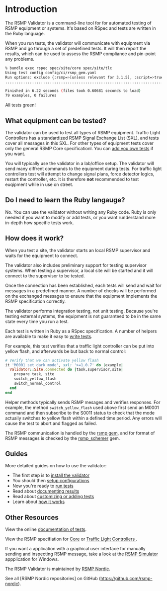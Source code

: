 # Introduction
The RSMP Validator is a command-line tool for for automated testing of RSMP equipment or systems. It's based on RSpec and tests are written in the Ruby language.

When you run tests, the validator will communicate with equipment via RSMP and go through a set of predefined tests. It will then report the results, which can be used to assess the RSMP compliance and pin-point any problems.

```sh
% bundle exec rspec spec/site/core spec/site/tlc
Using test config config/ci/rsmp_gem.yaml
Run options: exclude {:rsmp=>[unless relevant for 3.1.5], :script=>true}
...............................................................................

Finished in 6.22 seconds (files took 0.60681 seconds to load)
79 examples, 0 failures
```

All tests green!

## What equipment can be tested?
The validator can be used to test all types of RSMP equipment. Traffic Light Controllers has a standardized RSMP Signal Exchange List (SXL), and tests cover all messages in this SXL. For other types of equipment tests cover only the general RSMP Core specificationl. You can [add you own tests](writing_tests.md) if you want.

You will typically use the validator in a lab/office setup. The validator will send many diffrent commands to the equipment during tests. For traffic light controllers test will attempt to change signal plans, force detector logics, restart the controller, etc. It is therefore **not** recommended to test euqipment while in use on street.

## Do I need to learn the Ruby langauge?
No. You can use the validator without writing any Ruby code. Ruby is only needed if you want to modify or add tests, or you want runderstand more in-depth how specific tests work.

## How does it work?
When you test a site, the validator starts an local RSMP supervisor and waits for the equipment to connect. 

The validator also includes preliminary support for testing supervisor systems. When testing a supervisor, a local site will be started and it will connect to the supervisor to be tested.

Once the connection has been established, each tests will send and wait for messages in a predefined manner. A number of checks will be performed on the exchanged messages to ensure that the equipment implements the RSMP specification correctly.

The validator performs integration testing, not unit testing. Because you're testing external systems, the equipment is not guaranteed to be in the same state every time you run a test.

Each test is written in Ruby as a RSpec specification. A number of helpers are available to make it easy to [write tests](writing_tests.md).

For example, this test verifies that a traffic light controller can be put into yellow flash, and afterwards be but back to normal control:

```ruby
# Verify that we can activate yellow flash
it 'M0001 set dark mode', sxl: '>=1.0.7' do |example|
  Validator::Site.connected do |task,supervisor,site|
    prepare task, site
    switch_yellow_flash
    switch_normal_control
  end
end
```

Helper methods typically sends RSMP mesages and verifies responses. For example, the method `switch_yellow_flash` used above first send an M0001 command and then subscribe to the S0011 status to check that the mode actually switches to yellow flash within a defined time period. Any errors will cause the test to abort and flagged as failed.

The RSMP communication is handled by the [rsmp gem](https://github.com/rsmp-nordic/rsmp), and for format of RSMP messages is checked by the [rsmp_schemer](https://github.com/rsmp-nordic/rsmp_schemer) gem.

## Guides
More detailed guides on how to use the validator:

- The first step is to [install the validator](installing.md)
- You should then [setup configurations](configuring.md)
- Now you're ready to [run tests](testing.md)
- Read about [documenting results](reporting.md)
- Read about [customizing or adding tests](writing_tests.md)
- Learn about [how it works](implementation.md)

## Other Resources
View the online [documentation of tests](https://rsmp-nordic.github.io/rsmp_validator/index.html).

View the RSMP specifiation for [Core](https://github.com/rsmp-nordic/rsmp_core) or [Traffic Light Controllers ](https://github.com/rsmp-nordic/rsmp_sxl_traffic_lights).

If you want a application with a graphical user interface for manually sending and inspecting RSMP message, take a look at the [RSMP Simulator](https://github.com/rsmp-nordic/rsmp_simulator) appplication for Windows.

The RSMP Validator is maintained by [RSMP Nordic](https://rsmp-nordic.org).

See all [RSMP Nordic repositories] on GitHub (https://github.com/rsmp-nordic).

